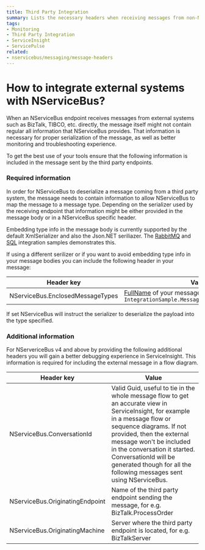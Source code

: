 ```yaml
---
title: Third Party Integration
summary: Lists the necessary headers when receiving messages from non-NSB endpoints for better monitoring.
tags:
- Monitoring
- Third Party Integration
- ServiceInsight
- ServicePulse
related:
- nservicebus/messaging/message-headers
---
```


# How to integrate external systems with NServiceBus?

When an NServiceBus endpoint receives messages from external systems such as BizTalk, TIBCO, etc. directly, the message itself might not contain regular all information that NServiceBus provides. That information is necessary for proper serialization of the message, as well as better monitoring and troubleshooting experience.

To get the best use of your tools ensure that the following information is included in the message sent by the third party endpoints. 

### Required information

In order for NServiceBus to deserialize a message coming from a third party system, the message needs to contain information to allow NServiceBus to map the message to a message type. Depending on the serializer used by the receiving endpoint that information might be either provided in the message body or in a NServiceBus specific header.

Embedding type info in the message body is currently supported by the default XmlSerializer and also the Json.NET seriliazer. The [RabbitMQ](/samples/rabbitmq/native-integration/) and [SQL](/samples/sqltransport/native-integration/) integration samples demonstrates this.

If using a different serilizer or if you want to avoid embedding type info in your message bodies you can include the following header in your message:

Header key  | Value
------------- | -------------
NServiceBus.EnclosedMessageTypes  | [FullName](https://msdn.microsoft.com/en-us/library/system.type.fullname) of your message type, e.g. `IntegrationSample.Messages.Commands.ProcessOrder`

If set NServiceBus will instruct the serializer to deserialize the payload into the type specified.

### Additional information 

For NServericeBus v4 and above by providing the following additional headers you will gain a better debugging experience in ServiceInsight. This information is required for including the external message in a flow diagram.

Header key  | Value
------------- | -------------
NServiceBus.ConversationId  | Valid Guid, useful to tie in the whole message flow to get an accurate view in ServiceInsight, for example in a message flow or sequence diagrams. If not provided, then the external message won't be included in the conversation it started. ConversationId will be generated though for all the following messages sent using NServiceBus.
NServiceBus.OriginatingEndpoint  | Name of the third party endpoint sending the message, for e.g. BizTalk.ProcessOrder
NServiceBus.OriginatingMachine  | Server where the third party endpoint is located, for e.g. BizTalkServer
